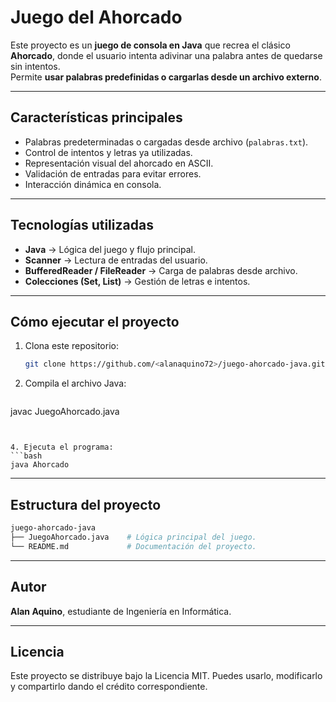 # Juego del Ahorcado

Este proyecto es un **juego de consola en Java** que recrea el clásico **Ahorcado**, donde el usuario intenta adivinar una palabra antes de quedarse sin intentos.  
Permite **usar palabras predefinidas o cargarlas desde un archivo externo**.

---

## Características principales

- Palabras predeterminadas o cargadas desde archivo (`palabras.txt`).  
- Control de intentos y letras ya utilizadas.  
- Representación visual del ahorcado en ASCII.  
- Validación de entradas para evitar errores.  
- Interacción dinámica en consola.

---

## Tecnologías utilizadas

- **Java** → Lógica del juego y flujo principal.  
- **Scanner** → Lectura de entradas del usuario.  
- **BufferedReader / FileReader** → Carga de palabras desde archivo.  
- **Colecciones (Set, List)** → Gestión de letras e intentos.

---

## Cómo ejecutar el proyecto

1. Clona este repositorio:
   ```bash
   git clone https://github.com/<alanaquino72>/juego-ahorcado-java.git
   ```

2. Compila el archivo Java:
   ```bash
javac JuegoAhorcado.java
   ```


4. Ejecuta el programa:
   ```bash
java Ahorcado
   ```

---

## Estructura del proyecto
   ```bash
juego-ahorcado-java
├── JuegoAhorcado.java    # Lógica principal del juego.
└── README.md             # Documentación del proyecto.
   ```


---

## Autor

**Alan Aquino**, estudiante de Ingeniería en Informática.

---

## Licencia

Este proyecto se distribuye bajo la Licencia MIT.
Puedes usarlo, modificarlo y compartirlo dando el crédito correspondiente.
